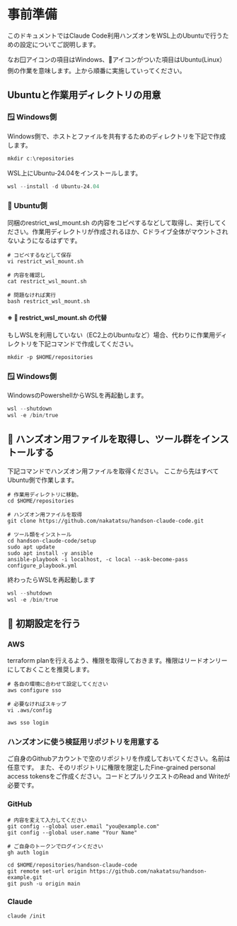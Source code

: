# 事前準備

このドキュメントではClaude Code利用ハンズオンをWSL上のUbuntuで行うための設定についてご説明します。

なお🪟アイコンの項目はWindows、🐧アイコンがついた項目はUbuntu(Linux）側の作業を意味します。上から順番に実施していってください。

## Ubuntuと作業用ディレクトリの用意

### 🪟 Windows側

Windows側で、ホストとファイルを共有するためのディレクトリを下記で作成します。

```powershell
mkdir c:\repositories
```

WSL上にUbuntu-24.04をインストールします。

```powershell
wsl --install -d Ubuntu-24.04
```

### 🐧 Ubuntu側

同梱のrestrict_wsl_mount.sh の内容をコピペするなどして取得し、実行してください。作業用ディレクトリが作成されるほか、Cドライブ全体がマウントされないようになるはずです。

```
# コピペするなどして保存
vi restrict_wsl_mount.sh

# 内容を確認し
cat restrict_wsl_mount.sh

# 問題なければ実行
bash restrict_wsl_mount.sh
```

#### ※ 🐧 restrict_wsl_mount.sh の代替

もしWSLを利用していない（EC2上のUbuntuなど）場合、代わりに作業用ディレクトリを下記コマンドで作成してください。

```
mkdir -p $HOME/repositories
```

### 🪟 Windows側

WindowsのPowershellからWSLを再起動します。

```powershell
wsl --shutdown
wsl -e /bin/true
```

## 🐧 ハンズオン用ファイルを取得し、ツール群をインストールする

下記コマンドでハンズオン用ファイルを取得ください。
ここから先はすべてUbuntu側で作業します。

```console
# 作業用ディレクトリに移動。
cd $HOME/repositories

# ハンズオン用ファイルを取得
git clone https://github.com/nakatatsu/handson-claude-code.git

# ツール類をインストール
cd handson-claude-code/setup
sudo apt update
sudo apt install -y ansible
ansible-playbook -i localhost, -c local --ask-become-pass configure_playbook.yml
```

終わったらWSLを再起動します

```powershell
wsl --shutdown
wsl -e /bin/true
```

## 🐧 初期設定を行う

### AWS

terraform planを行えるよう、権限を取得しておきます。権限はリードオンリーにしておくことを推奨します。

```console
# 各自の環境に合わせて設定してください
aws configure sso

# 必要なければスキップ
vi .aws/config

aws sso login
```

### ハンズオンに使う検証用リポジトリを用意する

ご自身のGithubアカウントで空のリポジトリを作成しておいてください。名前は任意です。
また、そのリポジトリに権限を限定したFine-grained personal access tokensをご作成ください。コードとプルリクエストのRead and Writeが必要です。

### GitHub

```console
# 内容を変えて入力してください
git config --global user.email "you@example.com"
git config --global user.name "Your Name"

# ご自身のトークンでログインください
gh auth login

cd $HOME/repositories/handson-claude-code
git remote set-url origin https://github.com/nakatatsu/handson-example.git
git push -u origin main
```

### Claude

```console
claude /init
```
